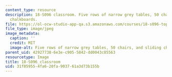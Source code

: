 ```yaml
---
content_type: resource
description: 18-S096 classroom. Five rows of narrow grey tables, 50 chairs, and sliding
  chalkboards.
file: https://ol-ocw-studio-app-qa.s3.amazonaws.com/courses/18-s096-topics-in-mathematics-of-data-science-fall-2015/31f859554fa620fa903761a3d73b155b_18-S096_classroom.jpg
file_type: image/jpeg
image_metadata:
  caption: ''
  credit: MIT
  image-alt: Five rows of narrow grey tables, 50 chairs, and sliding chalkboards.
parent_uid: 42927738-6e3e-c905-5842-dd0043c85563
resourcetype: Image
title: 18-S096_classroom
uid: 31f85955-4fa6-20fa-9037-61a3d73b155b
---
```


